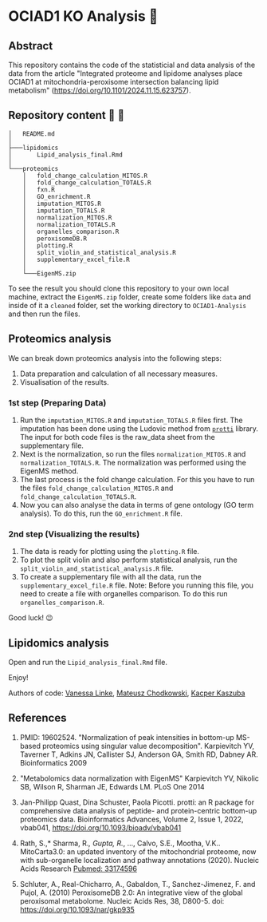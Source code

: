 # OCIAD1 KO Analysis :dna:

## Abstract

This repository contains the code of the statisticial and data analysis of the data from the article 
"Integrated proteome and lipidome analyses place OCIAD1 at mitochondria-peroxisome intersection balancing lipid metabolism" (https://doi.org/10.1101/2024.11.15.623757).

## Repository content &#x1F333; &#x1F4C1;

```
│   README.md
│
├───lipidomics
│       Lipid_analysis_final.Rmd
│
└───proteomics
    │   fold_change_calculation_MITOS.R
    │   fold_change_calculation_TOTALS.R
    │   fxn.R
    │   GO_enrichment.R
    │   imputation_MITOS.R
    │   imputation_TOTALS.R
    │   normalization_MITOS.R
    │   normalization_TOTALS.R
    │   organelles_comparison.R
    │   peroxisomeDB.R
    │   plotting.R
    │   split_violin_and_statistical_analysis.R
    │   supplementary_excel_file.R
    │
    └───EigenMS.zip
```

To see the result you should clone this repository to your own local machine, 
extract the `EigenMS.zip` folder, create some folders like `data` and inside of 
it a `cleaned` folder, set the working directory to `OCIAD1-Analysis` and then 
run the files. 

## Proteomics analysis

We can break down proteomics analysis into the following steps:
1. Data preparation and calculation of all necessary measures.
2. Visualisation of the results.

### 1st step (Preparing Data)

1. Run the `imputation_MITOS.R` and `imputation_TOTALS.R` files first. The imputation has been done using the Ludovic method from [`protti`](https://doi.org/10.1093/bioadv/vbab041) library. The input for both code files is the raw_data sheet from the supplementary file.
2. Next is the normalization, so run the files `normalization_MITOS.R` and `normalization_TOTALS.R`. The normalization was performed using the EigenMS method.
3. The last process is the fold change calculation. For this you have to run the files `fold_change_calculation_MITOS.R` and `fold_change_calculation_TOTALS.R`.
4. Now you can also analyse the data in terms of gene ontology (GO term analysis). To do this, run the `GO_enrichment.R` file.

### 2nd step (Visualizing the results)

1. The data is ready for plotting using the `plotting.R` file.
2. To plot the split violin and also perform statistical analysis, run the `split_violin_and_statistical_analysis.R` file.
3. To create a supplementary file with all the data, run the `supplementary_excel_file.R` file. Note: 
Before you running this file, you need to create a file with organelles comparison. To do this run `organelles_comparison.R`.

Good luck! 😉

## Lipidomics analysis

Open and run the `Lipid_analysis_final.Rmd` file.

Enjoy!

Authors of code: [Vanessa Linke](https://github.com/vanilink), [Mateusz Chodkowski](https://github.com/matiich), [Kacper Kaszuba](https://github.com/KacperKaszuba0608)

## References

1) PMID: 19602524. "Normalization of peak intensities in bottom-up MS-based proteomics using singular value decomposition".
Karpievitch YV, Taverner T, Adkins JN, Callister SJ, Anderson GA, Smith RD, Dabney AR.
Bioinformatics 2009

2) "Metabolomics data normalization with EigenMS"
Karpievitch YV, Nikolic SB, Wilson R, Sharman JE, Edwards LM.
PLoS One 2014

3) Jan-Philipp Quast, Dina Schuster, Paola Picotti. protti: an R package for comprehensive 
data analysis of peptide- and protein-centric bottom-up proteomics data. Bioinformatics 
Advances, Volume 2, Issue 1, 2022, vbab041, https://doi.org/10.1093/bioadv/vbab041

4) Rath, S.,* Sharma, R.*, Gupta, R.*, ..., Calvo, S.E., Mootha, V.K.. MitoCarta3.0: 
an updated inventory of the mitochondrial proteome, now with sub-organelle localization
and pathway annotations (2020). Nucleic Acids Research [Pubmed: 33174596](https://pubmed.ncbi.nlm.nih.gov/33174596/)

5) Schluter, A., Real-Chicharro, A., Gabaldon, T., Sanchez-Jimenez, F. and Pujol, A. 
(2010) PeroxisomeDB 2.0: An integrative view of the global peroxisomal metabolome. 
Nucleic Acids Res, 38, D800-5. doi: https://doi.org/10.1093/nar/gkp935